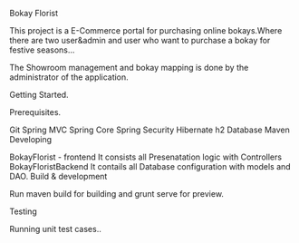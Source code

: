 Bokay Florist

This project is a E-Commerce portal for purchasing online bokays.Where there are two user&admin and user who want to purchase a bokay for festive seasons...

The Showroom management and bokay mapping is done by the administrator of the application.

Getting Started.

Prerequisites.

Git
Spring MVC
Spring Core
Spring Security
Hibernate
h2 Database
Maven
Developing

BokayFlorist - frontend It consists all Presenatation logic with Controllers
BokayFloristBackend It contails all Database configuration with models and DAO.
Build & development

Run maven build for building and grunt serve for preview.

Testing

Running unit test cases..
